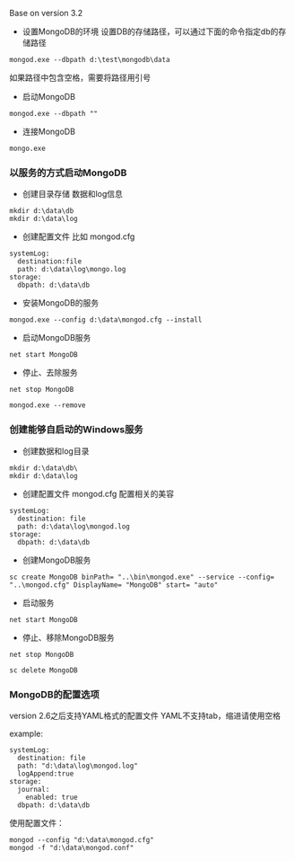 Base on version 3.2
* 设置MongoDB的环境
设置DB的存储路径，可以通过下面的命令指定db的存储路径
```
mongod.exe --dbpath d:\test\mongodb\data
```
如果路径中包含空格，需要将路径用引号

* 启动MongoDB
```
mongod.exe --dbpath ""
```

* 连接MongoDB
```
mongo.exe
```

### 以服务的方式启动MongoDB
* 创建目录存储 数据和log信息
```
mkdir d:\data\db
mkdir d:\data\log
```

* 创建配置文件
比如 mongod.cfg
```
systemLog:
  destination:file
  path: d:\data\log\mongo.log
storage:
  dbpath: d:\data\db
```

* 安装MongoDB的服务

```
mongod.exe --config d:\data\mongod.cfg --install
```

* 启动MongoDB服务
```
net start MongoDB
```
* 停止、去除服务
```
net stop MongoDB

mongod.exe --remove
```

### 创建能够自启动的Windows服务
* 创建数据和log目录
```
mkdir d:\data\db\
mkdir d:\data\log
```
* 创建配置文件 mongod.cfg
配置相关的美容
```
systemLog:
  destination: file
  path: d:\data\log\mongod.log
storage:
  dbpath: d:\data\db
```
* 创建MongoDB服务
```
sc create MongoDB binPath= "..\bin\mongod.exe" --service --config= "..\mongod.cfg" DisplayName= "MongoDB" start= "auto"
```
* 启动服务
```
net start MongoDB
```
* 停止、移除MongoDB服务
```
net stop MongoDB

sc delete MongoDB
```


### MongoDB的配置选项
version 2.6之后支持YAML格式的配置文件
YAML不支持tab，缩进请使用空格

example:
```
systemLog:
  destination: file
  path: "d:\data\log\mongod.log"
  logAppend:true
storage:
  journal:
    enabled: true
  dbpath: d:\data\db
```

使用配置文件：
```
mongod --config "d:\data\mongod.cfg"
mongod -f "d:\data\mongod.conf"
```
